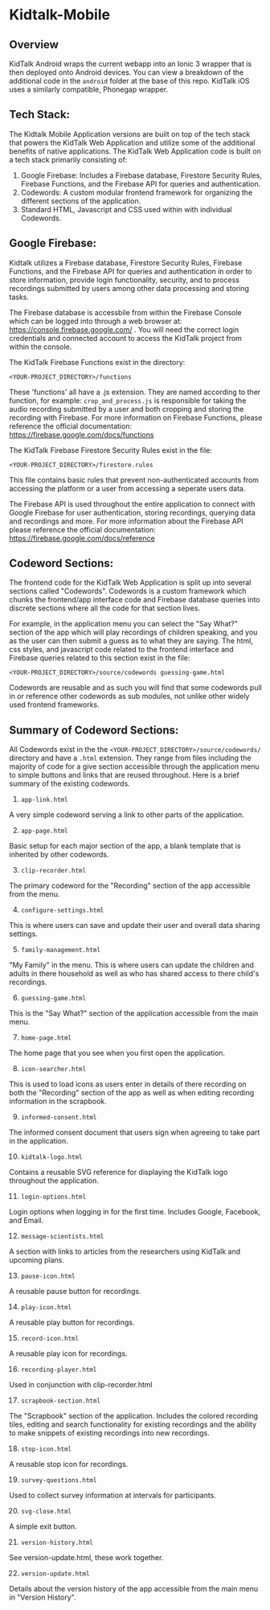 # Kidtalk-Mobile
 
Overview
-----
KidTalk Android wraps the current webapp into an Ionic 3 wrapper that is then deployed onto Android devices. You can view a breakdown of the additional code in the `android` folder at the base of this repo. KidTalk iOS uses a similarly compatible, Phonegap wrapper.


Tech Stack:
-----
The Kidtalk Mobile Application versions are built on top of the tech stack that powers the KidTalk Web Application and utilize some of the additional benefits of native applications. The KidTalk Web Application code is built on a tech stack primarily consisting of: 

1) Google Firebase: Includes a Firebase database, Firestore Security Rules, Firebase Functions, and the Firebase API for queries and authentication.
2) Codewords: A custom modular frontend framework for organizing the different sections of the application.
3) Standard HTML, Javascript and CSS used within with individual Codewords.


Google Firebase:
-----

Kidtalk utilizes a Firebase database, Firestore Security Rules, Firebase Functions, and the Firebase API for queries and authentication in order to store information, provide login functionality, security, and to process recordings submitted by users among other data processing and storing tasks. 

The Firebase database is accessbile from within the Firebase Console which can be logged into through a web browser at: https://console.firebase.google.com/ . You will need the correct login credentials and connected account to access the KidTalk project from within the console.

The KidTalk Firebase Functions exist in the directory:

`<YOUR-PROJECT_DIRECTORY>/functions`

These 'functions' all have a .js extension. They are named according to ther function, for example: `crop_and_process.js` is responsible for taking the audio recording submitted by a user and both cropping and storing the recording with Firebase. For more information on Firebase Functions, please reference the official documentation: https://firebase.google.com/docs/functions

The KidTalk Firebase Firestore Security Rules exist in the file:

`<YOUR-PROJECT_DIRECTORY>/firestore.rules`

This file contains basic rules that prevent non-authenticated accounts from accessing the platform or a user from accessing a seperate users data.

The Firebase API is used throughout the entire application to connect with Google Firebase for user authentication, storing recordings, querying data and recordings and more. For more information about the Firebase API please reference the official documentation: https://firebase.google.com/docs/reference


Codeword Sections:
-----
The frontend code for the KidTalk Web Application is split up into several sections called "Codewords". Codewords is a custom framework which chunks the frontend/app interface code and Firebase database queries into discrete sections where all the code for that section lives. 

For example, in the application menu you can select the "Say What?" section of the app which will play recordings of children speaking, and you as the user can then submit a guess as to what they are saying. The html, css styles, and javascript code related to the frontend interface and Firebase queries related to this section exist in the file:

`<YOUR-PROJECT_DIRECTORY>/source/codewords guessing-game.html`

Codewords are reusable and as such you will find that some codewords pull in or reference other codewords as sub modules, not unlike other widely used frontend frameworks. 


Summary of Codeword Sections:
-----

All Codewords exist in the the `<YOUR-PROJECT_DIRECTORY>/source/codewords/` directory and have a `.html` extension. They range from files including the majority of code for a give section accessible through the application menu to simple buttons and links that are reused throughout. Here is a brief summary of the existing codewords.

1) `app-link.html`

A very simple codeword serving a link to other parts of the application.

2) `app-page.html`

Basic setup for each major section of the app, a blank template that is inherited by other codewords.

3) `clip-recorder.html`

The primary codeword for the "Recording" section of the app accessible from the menu.

4) `configure-settings.html`

This is where users can save and update their user and overall data sharing settings.

5) `family-management.html`

"My Family" in the menu. This is where users can update the children and adults in there household as well as who has shared access to there child's recordings.

6) `guessing-game.html`

This is the "Say What?" section of the application accessible from the main menu.

7) `home-page.html`

The home page that you see when you first open the application.

8) `icon-searcher.html`

This is used to load icons as users enter in details of there recording on both the "Recording" section of the app as well as when editing recording information in the scrapbook.

9) `informed-consent.html`

The informed consent document that users sign when agreeing to take part in the application.

10) `kidtalk-logo.html`

Contains a reusable SVG reference for displaying the KidTalk logo throughout the application.

11) `login-options.html`

Login options when logging in for the first time. Includes Google, Facebook, and Email.

12) `message-scientists.html`

A section with links to articles from the researchers using KidTalk and upcoming plans.

13) `pause-icon.html`

A reusable pause button for recordings.

14) `play-icon.html`

A reusable play button for recordings.

15) `record-icon.html`

A reusable play icon for recordings.

16) `recording-player.html`

Used in conjunction with clip-recorder.html

17) `scrapbook-section.html`

The "Scrapbook" section of the application. Includes the colored recording tiles, editing and search functionality for existing recordings and the ability to make snippets of existing recordings into new recordings.

18) `stop-icon.html`

A reusable stop icon for recordings.

19) `survey-questions.html`

Used to collect survey information at intervals for participants.

20) `svg-close.html`

A simple exit button.

21) `version-history.html`

See version-update.html, these work together.

22) `version-update.html`

Details about the version history of the app accessible from the main menu in "Version History".

